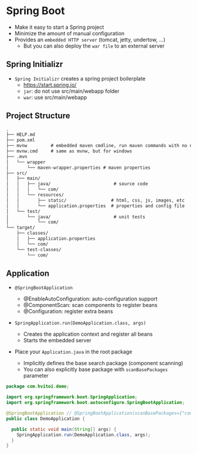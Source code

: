 # Spring Boot

- Make it easy to start a Spring project
- Minimize the amount of manual configuration
- Provides an `embedded HTTP server` (tomcat, jetty, undertow, ...)
  - But you can also deploy the `war file` to an external server

## Spring Initializr

- `Spring Initializr` creates a spring project boilerplate
  - <https://start.spring.io/>
  - `jar`: do not use src/main/webapp folder
  - `war`: use src/main/webapp

## Project Structure

```txt
.
├── HELP.md
├── pom.xml
├── mvnw         # embedded maven cmdline, run maven commands with no need to have maven installed (safe to remove) ./mvnw clean compile test
├── mvnw.cmd     # same as mvnw, but for windows
├── .mvn
│   └── wrapper
│       └── maven-wrapper.properties # maven properties
├── src/
│   ├── main/
│   │   ├── java/                        # source code
│   │   │   └── com/
│   │   └── resources/
│   │       ├── static/                 # html, css, js, images, etc
│   │       └── application.properties  # properties and config file
│   └── test/
│       └── java/                        # unit tests
│           └── com/
└── target/
    ├── classes/
    │   ├── application.properties
    │   └── com/
    └── test-classes/
        └── com/
```

## Application

- `@SpringBootApplication`
  - @EnableAutoConfiguration: auto-configuration support
  - @ComponentScan: scan components to register beans
  - @Configuration: register extra beans

- `SpringApplication.run(DemoApplication.class, args)`
  - Creates the application context and register all beans
  - Starts the embedded server

- Place your `Application.java` in the root package
  - Implicitly defines the base search package (component scanning)
  - You can also explicitly base package with `scanBasePackages` parameter

```java
package com.hvitoi.demo;

import org.springframework.boot.SpringApplication;
import org.springframework.boot.autoconfigure.SpringBootApplication;

@SpringBootApplication // @SpringBootApplication(scanBasePackages={"com.hvitoi.demo", "org.acme.iot.utils"})
public class DemoApplication {

  public static void main(String[] args) {
    SpringApplication.run(DemoApplication.class, args);
  }
}
```
